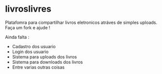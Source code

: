 # livroslivres
Platafomra para compartilhar livros eletronicos atráves de simples uploads.
Faça um fork e ajude !

Ainda falta :
- Cadastro dos usuario
- Login dos usuario
- Sistema para uploads dos livros
- Sistema para downloads dos livros
- Entre varias outras coisas 
